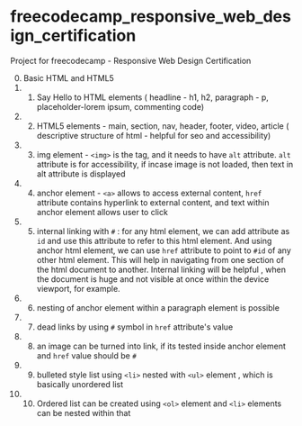# freecodecamp_responsive_web_design_certification
Project for freecodecamp - Responsive Web Design Certification

0. Basic HTML and HTML5
1.  1.   Say Hello to HTML elements ( headline - h1, h2, paragraph - p, placeholder-lorem ipsum, commenting code)
2.  2.   HTML5 elements - main, section, nav, header, footer, video, article ( descriptive structure of html - helpful for seo and accessibility)
3.  3.   img element - `<img>` is the tag, and it needs to have `alt` attribute. `alt` attribute is for accessibility, if incase image is not loaded, then text in alt attribute is displayed
4.  4. anchor element - `<a>` allows to access external content, `href` attribute contains hyperlink to external content, and text within anchor element allows user to click
5.  5. internal linking with `#` : for any html element, we can add attribute as `id` and use this attribute to refer to this html element. And using anchor html element, we can use `href` attribute to point to `#id` of any other html element. This will help in navigating from one section of the html document to another. Internal linking will be helpful , when the document is huge and not visible at once within the device viewport, for example.
6.  6. nesting of anchor element within a paragraph element is possible 
7.  7. dead links by using `#` symbol in `href` attribute's value
8.  8. an image can be turned into link, if its tested inside anchor element and `href` value should be `#`
9.  9. bulleted style list using `<li>` nested with `<ul>` element , which is basically unordered list
10. 10. Ordered list can be created using `<ol>` element and `<li>` elements can be nested within that

